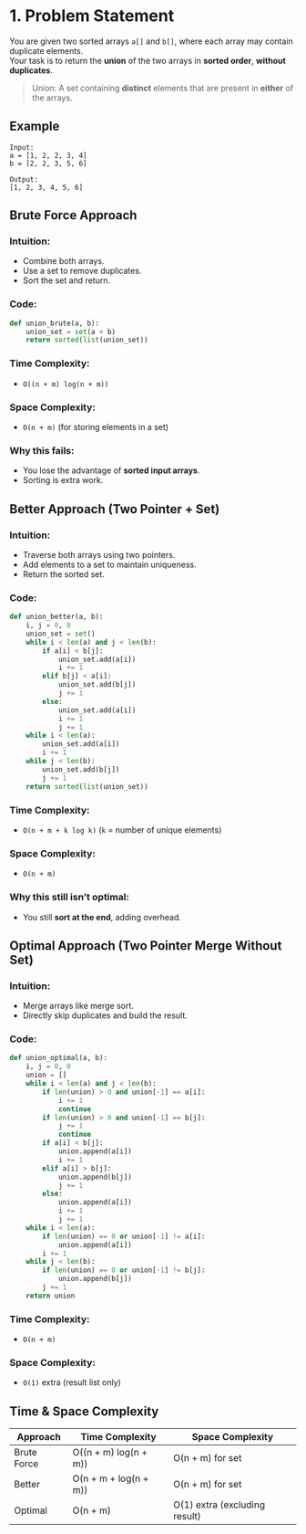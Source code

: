 # 1.  Problem Statement
You are given two sorted arrays `a[]` and `b[]`, where each array may contain duplicate elements.  
Your task is to return the **union** of the two arrays in **sorted order**, **without duplicates**.

> Union: A set containing **distinct** elements that are present in **either** of the arrays.

## Example

```
Input:
a = [1, 2, 2, 3, 4]
b = [2, 2, 3, 5, 6]

Output:
[1, 2, 3, 4, 5, 6]
```

## Brute Force Approach

### Intuition:
- Combine both arrays.
- Use a set to remove duplicates.
- Sort the set and return.

### Code:
```python
def union_brute(a, b):
    union_set = set(a + b)
    return sorted(list(union_set))
```

### Time Complexity:
- `O((n + m) log(n + m))`

### Space Complexity:
- `O(n + m)` (for storing elements in a set)

###  Why this fails:
- You lose the advantage of **sorted input arrays**.
- Sorting is extra work.

##  Better Approach (Two Pointer + Set)

### Intuition:
- Traverse both arrays using two pointers.
- Add elements to a set to maintain uniqueness.
- Return the sorted set.

### Code:
```python
def union_better(a, b):
    i, j = 0, 0
    union_set = set()
    while i < len(a) and j < len(b):
        if a[i] < b[j]:
            union_set.add(a[i])
            i += 1
        elif b[j] < a[i]:
            union_set.add(b[j])
            j += 1
        else:
            union_set.add(a[i])
            i += 1
            j += 1
    while i < len(a):
        union_set.add(a[i])
        i += 1
    while j < len(b):
        union_set.add(b[j])
        j += 1
    return sorted(list(union_set))
```

### Time Complexity:
- `O(n + m + k log k)` (`k` = number of unique elements)

### Space Complexity:
- `O(n + m)`

### Why this still isn’t optimal:
- You still **sort at the end**, adding overhead.

## Optimal Approach (Two Pointer Merge Without Set)

### Intuition:
- Merge arrays like merge sort.
- Directly skip duplicates and build the result.

### Code:
```python
def union_optimal(a, b):
    i, j = 0, 0
    union = []
    while i < len(a) and j < len(b):
        if len(union) > 0 and union[-1] == a[i]:
            i += 1
            continue
        if len(union) > 0 and union[-1] == b[j]:
            j += 1
            continue
        if a[i] < b[j]:
            union.append(a[i])
            i += 1
        elif a[i] > b[j]:
            union.append(b[j])
            j += 1
        else:
            union.append(a[i])
            i += 1
            j += 1
    while i < len(a):
        if len(union) == 0 or union[-1] != a[i]:
            union.append(a[i])
        i += 1
    while j < len(b):
        if len(union) == 0 or union[-1] != b[j]:
            union.append(b[j])
        j += 1
    return union
```

### Time Complexity:
- `O(n + m)`

### Space Complexity:
- `O(1)` extra (result list only)

## Time & Space Complexity

| Approach       | Time Complexity     | Space Complexity  |
|----------------|---------------------|-------------------|
| Brute Force    | O((n + m) log(n + m)) | O(n + m) for set  |
| Better         | O(n + m + log(n + m)) | O(n + m) for set  |
| Optimal        | O(n + m)             | O(1) extra (excluding result) |